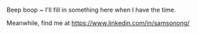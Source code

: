 Beep boop ~ I'll fill in something here when I have the time.

Meanwhile, find me at https://www.linkedin.com/in/samsonong/
